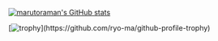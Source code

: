 [![marutoraman's GitHub stats](https://github-readme-stats.vercel.app/api?username=marutoraman&count_private=true)](https://github.com/anuraghazra/github-readme-stats)

[![trophy](https://github-profile-trophy.vercel.app/?username=marutoraman&rank=-,-?)](https://github.com/ryo-ma/github-profile-trophy)
